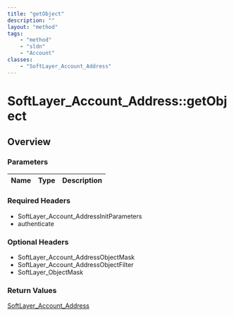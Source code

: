 ```yaml
---
title: "getObject"
description: ""
layout: "method"
tags:
    - "method"
    - "sldn"
    - "Account"
classes:
    - "SoftLayer_Account_Address"
---
```

# SoftLayer_Account_Address::getObject
## Overview 


### Parameters 
|Name | Type | Description |
| --- | --- | --- |


### Required Headers
* SoftLayer_Account_AddressInitParameters
* authenticate

### Optional Headers
* SoftLayer_Account_AddressObjectMask
* SoftLayer_Account_AddressObjectFilter
* SoftLayer_ObjectMask

### Return Values
<a href='/reference/datatypes/SoftLayer_Account_Address'>SoftLayer_Account_Address </a>
